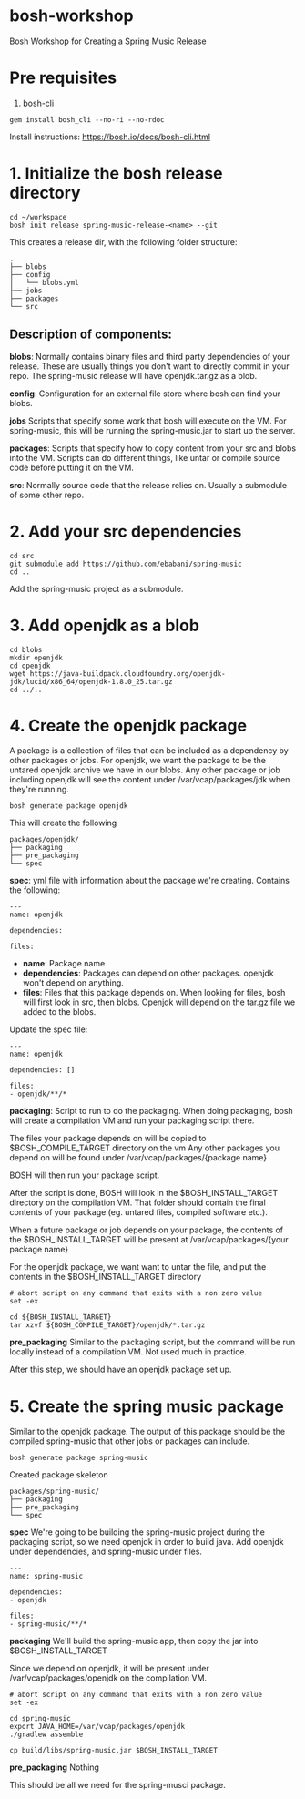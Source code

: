 # bosh-workshop
Bosh Workshop for Creating a Spring Music Release

# Pre requisites

1. bosh-cli
```
gem install bosh_cli --no-ri --no-rdoc
```

Install instructions: https://bosh.io/docs/bosh-cli.html

# 1. Initialize the bosh release directory
```
cd ~/workspace
bosh init release spring-music-release-<name> --git
```

This creates a release dir, with the following folder structure:
```
.
├── blobs
├── config
│   └── blobs.yml
├── jobs
├── packages
└── src
```
## Description of components: 
**blobs**: Normally contains binary files and third party dependencies of your release. These are usually things you don't want to directly commit in your repo. The spring-music release will have openjdk.tar.gz as a blob.

**config**: Configuration for an external file store where bosh can find your blobs. 

**jobs** Scripts that specify some work that bosh will execute on the VM. For spring-music, this will be running the spring-music.jar to start up the server.

**packages**: Scripts that specify how to copy content from your src and blobs into the VM. Scripts can do different things, like untar or compile source code before putting it on the VM.

**src**: Normally source code that the release relies on. Usually a submodule of some other repo.

# 2. Add your src dependencies
```
cd src
git submodule add https://github.com/ebabani/spring-music
cd ..
```
Add the spring-music project as a submodule.

# 3. Add openjdk as a blob
```
cd blobs
mkdir openjdk
cd openjdk
wget https://java-buildpack.cloudfoundry.org/openjdk-jdk/lucid/x86_64/openjdk-1.8.0_25.tar.gz
cd ../..
```

# 4. Create the openjdk package
A package is a collection of files that can be included as a dependency by other packages or jobs.
For openjdk, we want the package to be the untared openjdk archive we have in our blobs. 
Any other package or job including openjdk will see the content under /var/vcap/packages/jdk when they're running.

```
bosh generate package openjdk
```
This will create the following
```
packages/openjdk/
├── packaging
├── pre_packaging
└── spec
```
**spec**: yml file with information about the package we're creating. Contains the following:
```
---
name: openjdk

dependencies:

files:
```
- **name**: Package name
- **dependencies**: Packages can depend on other packages. openjdk won't depend on anything.
- **files**: Files that this package depends on. When looking for files, bosh will first look in src, then blobs. Openjdk will depend on the tar.gz file we added to the blobs. 

Update the spec file:
```packages/openjdk/spec
---
name: openjdk

dependencies: []

files:
- openjdk/**/*
```

**packaging**: Script to run to do the packaging.
When doing packaging, bosh will create a compilation VM and run your packaging script there.

The files your package depends on will be copied to $BOSH_COMPILE_TARGET directory on the vm
Any other packages you depend on will be found under /var/vcap/packages/{package name}

BOSH will then run your package script. 

After the script is done, BOSH will look in the $BOSH_INSTALL_TARGET directory on the compilation VM. That folder should contain the final contents of your package (eg. untared files, compiled software etc.). 

When a future package or job depends on your package, the contents of the $BOSH_INSTALL_TARGET will be present at /var/vcap/packages/{your package name}

For the openjdk package, we want want to untar the file, and put the contents in the $BOSH_INSTALL_TARGET directory
```
# abort script on any command that exits with a non zero value
set -ex

cd ${BOSH_INSTALL_TARGET}
tar xzvf ${BOSH_COMPILE_TARGET}/openjdk/*.tar.gz
```

**pre_packaging**
Similar to the packaging script, but the command will be run locally instead of a compilation VM. Not used much in practice.

After this step, we should have an openjdk package set up.

# 5. Create the spring music package
Similar to the openjdk package. The output of this package should be the compiled spring-music that other jobs or packages can include.

```
bosh generate package spring-music
```

Created package skeleton
```
packages/spring-music/
├── packaging
├── pre_packaging
└── spec
```

**spec**
We're going to be building the spring-music project during the packaging script, so we need openjdk in order to build java.
Add openjdk under dependencies, and spring-music under files.
```
---
name: spring-music

dependencies:
- openjdk

files:
- spring-music/**/*
```

**packaging**
We'll build the spring-music app, then copy the jar into $BOSH_INSTALL_TARGET

Since we depend on openjdk, it will be present under /var/vcap/packages/openjdk on the compilation VM.

```
# abort script on any command that exits with a non zero value
set -ex

cd spring-music
export JAVA_HOME=/var/vcap/packages/openjdk
./gradlew assemble

cp build/libs/spring-music.jar $BOSH_INSTALL_TARGET
```

**pre_packaging**
Nothing

This should be all we need for the spring-musci package.

